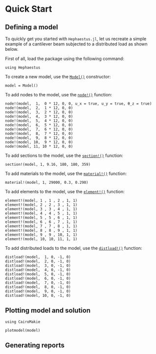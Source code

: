 # Quick Start

## Defining a model

To quickly get you started with `Hephaestus.jl`, let us recreate a simple example of a cantilever beam subjected to a distributed load as shown below.

First of all, load the package using the following command:

```@example QuickStart
using Hephaestus
```

To create a new model, use the [`Model()`](@ref) constructor:

```@example QuickStart
model = Model()
```

To add nodes to the model, use the [`node!()`](@ref) function:

```@example QuickStart
node!(model,  1,  0 * 12, 0, 0, u_x = true, u_y = true, θ_z = true)
node!(model,  2,  1 * 12, 0, 0)
node!(model,  3,  2 * 12, 0, 0)
node!(model,  4,  3 * 12, 0, 0)
node!(model,  5,  4 * 12, 0, 0)
node!(model,  6,  5 * 12, 0, 0)
node!(model,  7,  6 * 12, 0, 0)
node!(model,  8,  7 * 12, 0, 0)
node!(model,  9,  8 * 12, 0, 0)
node!(model, 10,  9 * 12, 0, 0)
node!(model, 11, 10 * 12, 0, 0)
```

To add sections to the model, use the [`section!()`](@ref) function:

```@example QuickStart
section!(model, 1, 9.16, 180, 180, 359)
```

To add materials to the model, use the [`material!()`](@ref) function:

```@example QuickStart
material!(model, 1, 29000, 0.3, 0.290)
```

To add elements to the model, use the [`element!()`](@ref) function:

```@example QuickStart
element!(model, 1 , 1 , 2 , 1, 1)
element!(model, 2 , 2 , 3 , 1, 1)
element!(model, 3 , 3 , 4 , 1, 1)
element!(model, 4 , 4 , 5 , 1, 1)
element!(model, 5 , 5 , 6 , 1, 1)
element!(model, 6 , 6 , 7 , 1, 1)
element!(model, 7 , 7 , 8 , 1, 1)
element!(model, 8 , 8 , 9 , 1, 1)
element!(model, 9 , 9 , 10, 1, 1)
element!(model, 10, 10, 11, 1, 1)
```

To add distributed loads to the model, use the [`distload!()`](@ref) function:

```@example QuickStart
distload!(model,  1, 0, -1, 0)
distload!(model,  2, 0, -1, 0)
distload!(model,  3, 0, -1, 0)
distload!(model,  4, 0, -1, 0)
distload!(model,  5, 0, -1, 0)
distload!(model,  6, 0, -1, 0)
distload!(model,  7, 0, -1, 0)
distload!(model,  8, 0, -1, 0)
distload!(model,  9, 0, -1, 0)
distload!(model, 10, 0, -1, 0)
```

## Plotting model and solution

```@example QuickStart
using CairoMakie
```

```@example QuickStart
plotmodel(model)
```

## Generating reports
